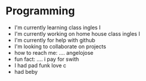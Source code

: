 # Programming
- I'm currently learning  class ingles I
- I'm currently working on  home house class ingles I
- I'm currently for help with github 
- I'm looking to collaborate on projects
- how to reach me: .... angelojose
- fun fact: .... i pay for swith
- I  had pad funk love c
- had beby